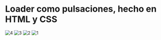 # Loader como pulsaciones, hecho en HTML y CSS

![4](https://github.com/user-attachments/assets/41c9689c-48ed-425d-8d38-3c8a598c8a68)
![3](https://github.com/user-attachments/assets/54193885-11b6-4adb-98c6-11ddac88ea4a)
![2](https://github.com/user-attachments/assets/e886ae48-40f5-41eb-9b0b-973d6f036e2f)
![1](https://github.com/user-attachments/assets/9ed4a6f4-08aa-4116-be79-665e6e6adddf)
